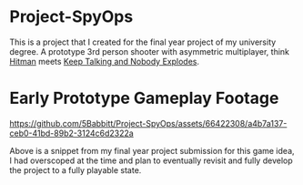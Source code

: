 # Project-SpyOps
This is a project that I created for the final year project of my university degree. A prototype 3rd person shooter with asymmetric multiplayer, 
think <a href="https://store.steampowered.com/app/1659040/HITMAN_3/">Hitman</a> meets <a href="https://store.steampowered.com/app/341800/Keep_Talking_and_Nobody_Explodes/">Keep Talking and Nobody Explodes</a>.

<h1>Early Prototype Gameplay Footage</h1>

https://github.com/5Babbitt/Project-SpyOps/assets/66422308/a4b7a137-ceb0-41bd-89b2-3124c6d2322a


Above is a snippet from my final year project submission for this game idea, I had overscoped at the time and plan to eventually revisit and fully develop the project to a fully playable state.
